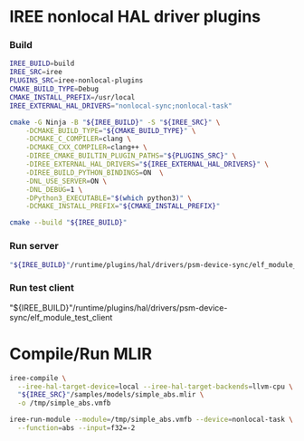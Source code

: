 # IREE nonlocal HAL driver plugins

### Build

```sh
IREE_BUILD=build
IREE_SRC=iree
PLUGINS_SRC=iree-nonlocal-plugins
CMAKE_BUILD_TYPE=Debug
CMAKE_INSTALL_PREFIX=/usr/local
IREE_EXTERNAL_HAL_DRIVERS="nonlocal-sync;nonlocal-task"

cmake -G Ninja -B "${IREE_BUILD}" -S "${IREE_SRC}" \
	-DCMAKE_BUILD_TYPE="${CMAKE_BUILD_TYPE}" \
	-DCMAKE_C_COMPILER=clang \
	-DCMAKE_CXX_COMPILER=clang++ \
	-DIREE_CMAKE_BUILTIN_PLUGIN_PATHS="${PLUGINS_SRC}" \
	-DIREE_EXTERNAL_HAL_DRIVERS="${IREE_EXTERNAL_HAL_DRIVERS}" \
	-DIREE_BUILD_PYTHON_BINDINGS=ON  \
	-DNL_USE_SERVER=ON \
	-DNL_DEBUG=1 \
	-DPython3_EXECUTABLE="$(which python3)" \
	-DCMAKE_INSTALL_PREFIX="${CMAKE_INSTALL_PREFIX}"

cmake --build "${IREE_BUILD}"
```

### Run server

```sh
"${IREE_BUILD}"/runtime/plugins/hal/drivers/psm-device-sync/elf_module_server &
```

### Run test client
"${IREE_BUILD}"/runtime/plugins/hal/drivers/psm-device-sync/elf_module_test_client

# Compile/Run MLIR

```sh
iree-compile \
  --iree-hal-target-device=local --iree-hal-target-backends=llvm-cpu \
  "${IREE_SRC}"/samples/models/simple_abs.mlir \
  -o /tmp/simple_abs.vmfb
```

```sh
iree-run-module --module=/tmp/simple_abs.vmfb --device=nonlocal-task \
  --function=abs --input=f32=-2
```
